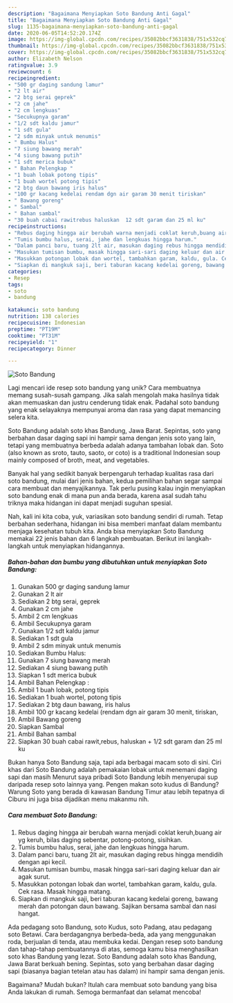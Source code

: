 ```yaml
---
description: "Bagaimana Menyiapkan Soto Bandung Anti Gagal"
title: "Bagaimana Menyiapkan Soto Bandung Anti Gagal"
slug: 1135-bagaimana-menyiapkan-soto-bandung-anti-gagal
date: 2020-06-05T14:52:20.174Z
image: https://img-global.cpcdn.com/recipes/35082bbcf3631838/751x532cq70/soto-bandung-foto-resep-utama.jpg
thumbnail: https://img-global.cpcdn.com/recipes/35082bbcf3631838/751x532cq70/soto-bandung-foto-resep-utama.jpg
cover: https://img-global.cpcdn.com/recipes/35082bbcf3631838/751x532cq70/soto-bandung-foto-resep-utama.jpg
author: Elizabeth Nelson
ratingvalue: 3.9
reviewcount: 6
recipeingredient:
- "500 gr daging sandung lamur"
- "2 lt air"
- "2 btg serai geprek"
- "2 cm jahe"
- "2 cm lengkuas"
- "Secukupnya garam"
- "1/2 sdt kaldu jamur"
- "1 sdt gula"
- "2 sdm minyak untuk menumis"
- " Bumbu Halus"
- "7 siung bawang merah"
- "4 siung bawang putih"
- "1 sdt merica bubuk"
- " Bahan Pelengkap "
- "1 buah lobak potong tipis"
- "1 buah wortel potong tipis"
- "2 btg daun bawang iris halus"
- "100 gr kacang kedelai rendam dgn air garam 30 menit tiriskan"
- " Bawang goreng"
- " Sambal"
- " Bahan sambal"
- "30 buah cabai rawitrebus haluskan  12 sdt garam dan 25 ml ku"
recipeinstructions:
- "Rebus daging hingga air berubah warna menjadi coklat keruh,buang air yg keruh, bilas daging sebentar, potong-potong, sisihkan."
- "Tumis bumbu halus, serai, jahe dan lengkuas hingga harum."
- "Dalam panci baru, tuang 2lt air, masukan daging rebus hingga mendidih dengan api kecil."
- "Masukan tumisan bumbu, masak hingga sari-sari daging keluar dan air agak surut."
- "Masukkan potongan lobak dan wortel, tambahkan garam, kaldu, gula. Cek rasa. Masak hingga matang."
- "Siapkan di mangkuk saji, beri taburan kacang kedelai goreng, bawang merah dan potongan daun bawang. Sajikan bersama sambal dan nasi hangat."
categories:
- Resep
tags:
- soto
- bandung

katakunci: soto bandung 
nutrition: 138 calories
recipecuisine: Indonesian
preptime: "PT19M"
cooktime: "PT31M"
recipeyield: "1"
recipecategory: Dinner

---
```



![Soto Bandung](https://img-global.cpcdn.com/recipes/35082bbcf3631838/751x532cq70/soto-bandung-foto-resep-utama.jpg)

Lagi mencari ide resep soto bandung yang unik? Cara membuatnya memang susah-susah gampang. Jika salah mengolah maka hasilnya tidak akan memuaskan dan justru cenderung tidak enak. Padahal soto bandung yang enak selayaknya mempunyai aroma dan rasa yang dapat memancing selera kita.

Soto Bandung adalah soto khas Bandung, Jawa Barat. Sepintas, soto yang berbahan dasar daging sapi ini hampir sama dengan jenis soto yang lain, tetapi yang membuatnya berbeda adalah adanya tambahan lobak dan. Soto (also known as sroto, tauto, saoto, or coto) is a traditional Indonesian soup mainly composed of broth, meat, and vegetables.

Banyak hal yang sedikit banyak berpengaruh terhadap kualitas rasa dari soto bandung, mulai dari jenis bahan, kedua pemilihan bahan segar sampai cara membuat dan menyajikannya. Tak perlu pusing kalau ingin menyiapkan soto bandung enak di mana pun anda berada, karena asal sudah tahu triknya maka hidangan ini dapat menjadi suguhan spesial.


Nah, kali ini kita coba, yuk, variasikan soto bandung sendiri di rumah. Tetap berbahan sederhana, hidangan ini bisa memberi manfaat dalam membantu menjaga kesehatan tubuh kita. Anda bisa menyiapkan Soto Bandung memakai 22 jenis bahan dan 6 langkah pembuatan. Berikut ini langkah-langkah untuk menyiapkan hidangannya.

<!--inarticleads1-->

##### Bahan-bahan dan bumbu yang dibutuhkan untuk menyiapkan Soto Bandung:

1. Gunakan 500 gr daging sandung lamur
1. Gunakan 2 lt air
1. Sediakan 2 btg serai, geprek
1. Gunakan 2 cm jahe
1. Ambil 2 cm lengkuas
1. Ambil Secukupnya garam
1. Gunakan 1/2 sdt kaldu jamur
1. Sediakan 1 sdt gula
1. Ambil 2 sdm minyak untuk menumis
1. Sediakan  Bumbu Halus:
1. Gunakan 7 siung bawang merah
1. Sediakan 4 siung bawang putih
1. Siapkan 1 sdt merica bubuk
1. Ambil  Bahan Pelengkap :
1. Ambil 1 buah lobak, potong tipis
1. Sediakan 1 buah wortel, potong tipis
1. Sediakan 2 btg daun bawang, iris halus
1. Ambil 100 gr kacang kedelai (rendam dgn air garam 30 menit, tiriskan,
1. Ambil  Bawang goreng
1. Siapkan  Sambal
1. Ambil  Bahan sambal
1. Siapkan 30 buah cabai rawit,rebus, haluskan + 1/2 sdt garam dan 25 ml ku


Bukan hanya Soto Bandung saja, tapi ada berbagai macam soto di sini. Ciri khas dari Soto Bandung adalah pemakaian lobak untuk menemani daging sapi dan masih Menurut saya pribadi Soto Bandung lebih menyerupai sup daripada resep soto lainnya yang. Pengen makan soto kudus di Bandung? Warung Soto yang berada di kawasan Bandung Timur atau lebih tepatnya di Ciburu ini juga bisa dijadikan menu makanmu nih. 

<!--inarticleads2-->

##### Cara membuat Soto Bandung:

1. Rebus daging hingga air berubah warna menjadi coklat keruh,buang air yg keruh, bilas daging sebentar, potong-potong, sisihkan.
1. Tumis bumbu halus, serai, jahe dan lengkuas hingga harum.
1. Dalam panci baru, tuang 2lt air, masukan daging rebus hingga mendidih dengan api kecil.
1. Masukan tumisan bumbu, masak hingga sari-sari daging keluar dan air agak surut.
1. Masukkan potongan lobak dan wortel, tambahkan garam, kaldu, gula. Cek rasa. Masak hingga matang.
1. Siapkan di mangkuk saji, beri taburan kacang kedelai goreng, bawang merah dan potongan daun bawang. Sajikan bersama sambal dan nasi hangat.


Ada pedagang soto Bandung, soto Kudus, soto Padang, atau pedagang soto Betawi. Cara berdagangnya berbeda-beda, ada yang menggunakan roda, berjualan di tenda, atau membuka kedai. Dengan resep soto bandung dan tahap-tahap pembuatannya di atas, semoga kamu bisa menghasilkan soto khas Bandung yang lezat. Soto Bandung adalah soto khas Bandung, Jawa Barat berkuah bening. Sepintas, soto yang berbahan dasar daging sapi (biasanya bagian tetelan atau has dalam) ini hampir sama dengan jenis. 

Bagaimana? Mudah bukan? Itulah cara membuat soto bandung yang bisa Anda lakukan di rumah. Semoga bermanfaat dan selamat mencoba!
